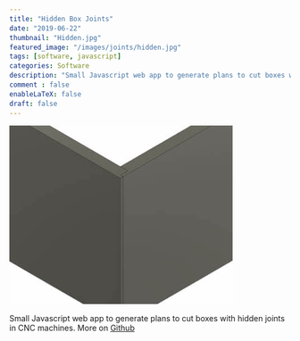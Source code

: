 ```yaml
---
title: "Hidden Box Joints"
date: "2019-06-22"
thumbnail: "Hidden.jpg"
featured_image: "/images/joints/hidden.jpg"
tags: [software, javascript]
categories: Software
description: "Small Javascript web app to generate plans to cut boxes with hidden joints in CNC machines."
comment : false
enableLaTeX: false
draft: false
---
```


![box joins image](/static/images/joints/hidden.jpg)


Small Javascript web app to generate plans to cut boxes with hidden joints in CNC machines.
More on [Github](https://github.com/dmartzol/joints)
